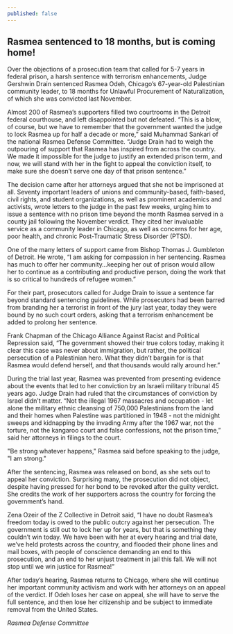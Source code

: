 ```yaml
---
published: false
---
```


## Rasmea sentenced to 18 months, but is coming home!

Over the objections of a prosecution team that called for 5-7 years in federal prison, a harsh sentence with terrorism enhancements, Judge Gershwin Drain sentenced Rasmea Odeh, Chicago’s 67-year-old Palestinian community leader, to 18 months for Unlawful Procurement of Naturalization, of which she was convicted last November.

Almost 200 of Rasmea’s supporters filled two courtrooms in the Detroit federal courthouse, and left disappointed but not defeated.  “This is a blow, of course, but we have to remember that the government wanted the judge to lock Rasmea up for half a decade or more,” said Muhammad Sankari of the national Rasmea Defense Committee.  “Judge Drain had to weigh the outpouring of support that Rasmea has inspired from across the country. We made it impossible for the judge to justify an extended prison term, and now, we will stand with her in the fight to appeal the conviction itself, to make sure she doesn’t serve one day of that prison sentence.”

The decision came after her attorneys argued that she not be imprisoned at all.  Seventy important leaders of unions and community-based, faith-based, civil rights, and student organizations, as well as prominent academics and activists, wrote letters to the judge in the past few weeks, urging him to issue a sentence with no prison time beyond the month Rasmea served in a county jail following the November verdict.  They cited her invaluable service as a community leader in Chicago, as well as concerns for her age, poor health, and chronic Post-Traumatic Stress Disorder (PTSD).

One of the many letters of support came from Bishop Thomas J. Gumbleton of Detroit.  He wrote, “I am asking for compassion in her sentencing. Rasmea has much to offer her community…keeping her out of prison would allow her to continue as a contributing and productive person, doing the work that is so critical to hundreds of refugee women.”

For their part, prosecutors called for Judge Drain to issue a sentence far beyond standard sentencing guidelines. While prosecutors had been barred from branding her a terrorist in front of the jury last year, today they were bound by no such court orders, asking that a terrorism enhancement be added to prolong her sentence.

Frank Chapman of the Chicago Alliance Against Racist and Political Repression said, “The government showed their true colors today, making it clear this case was never about immigration, but rather, the political persecution of a Palestinian hero. What they didn’t bargain for is that Rasmea would defend herself, and that thousands would rally around her.”

During the trial last year, Rasmea was prevented from presenting evidence about the events that led to her conviction by an Israeli military tribunal 45 years ago.  Judge Drain had ruled that the circumstances of conviction by Israel didn’t matter.  “Not the illegal 1967 massacres and occupation - let alone the military ethnic cleansing of 750,000 Palestinians from the land and their homes when Palestine was partitioned in 1948 - not the midnight sweeps and kidnapping by the invading Army after the 1967 war, not the torture, not the kangaroo court and false confessions, not the prison time,” said her attorneys in filings to the court.

"Be strong whatever happens," Rasmea said before speaking to the judge, "I am strong."

After the sentencing, Rasmea was released on bond, as she sets out to appeal her conviction.  Surprising many, the prosecution did not object, despite having pressed for her bond to be revoked after the guilty verdict.  She credits the work of her supporters across the country for forcing the government’s hand.

Zena Ozeir of the Z Collective in Detroit said, “I have no doubt Rasmea’s freedom today is owed to the public outcry against her persecution. The government is still out to lock her up for years, but that is something they couldn’t win today. We have been with her at every hearing and trial date, we’ve held protests across the country, and flooded their phone lines and mail boxes, with people of conscience demanding an end to this prosecution, and an end to her unjust treatment in jail this fall.  We will not stop until we win justice for Rasmea!”

After today’s hearing, Rasmea returns to Chicago, where she will continue her important community activism and work with her attorneys on an appeal of the verdict.  If Odeh loses her case on appeal, she will have to serve the full sentence, and then lose her citizenship and be subject to immediate removal from the United States. 

_Rasmea Defense Committee_